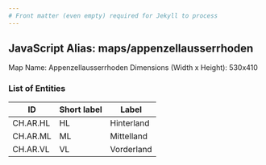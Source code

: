 ```yaml
---
# Front matter (even empty) required for Jekyll to process
---
```


## JavaScript Alias: maps/appenzellausserrhoden

Map Name: Appenzellausserrhoden
Dimensions (Width x Height): 530x410

### List of Entities

| ID       | Short label | Label      |
| -------- | ----------- | ---------- |
| CH.AR.HL | HL          | Hinterland |
| CH.AR.ML | ML          | Mittelland |
| CH.AR.VL | VL          | Vorderland |
